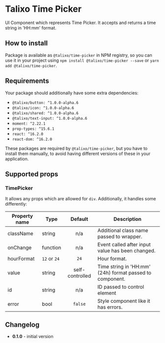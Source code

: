 # Talixo Time Picker

UI Component which represents Time Picker. It accepts and returns a time string in 'HH:mm' format.

## How to install

Package is available as `@talixo/time-picker` in NPM registry, so you can use it in your project
using `npm install @talixo/time-picker --save` or `yarn add @talixo/time-picker`.

## Requirements

Your package should additionally have some extra dependencies:

- `@talixo/button: ^1.0.0-alpha.6`
- `@talixo/icon: ^1.0.0-alpha.6`
- `@talixo/shared: ^1.0.0-alpha.6`
- `@talixo/text-input: ^1.0.0-alpha.6`
- `moment: ^2.22.1`
- `prop-types: ^15.6.1`
- `react: ^16.2.0`
- `react-dom: ^16.2.0`

These packages are required by `@talixo/time-picker`, but you have to install them manually,
to avoid having different versions of these in your application.

## Supported props

### TimePicker

It allows any props which are allowed for `div`. Additionally, it handles some differently:

Property name | Type         | Default         | Description
--------------|--------------|:---------------:|--------------------------------
className     | string       | n/a             | Additional class name passed to wrapper.
onChange      | function     | n/a             | Event called after input value has been changed.
hourFormat    | `12` or `24` | `24`            | Hour format.
value         | string       | self-controlled | Time string in 'HH:mm' (24h) format passed to component.
id            | string       | n/a             | ID passed to control element
error         | bool         | `false`         | Style component like it has errors.

## Changelog

- **0.1.0** - initial version
